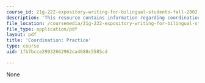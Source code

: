 ```yaml
---
course_id: 21g-222-expository-writing-for-bilingual-students-fall-2002
description: 'This resource contains information regarding coordination: Practice.'
file_location: /coursemedia/21g-222-expository-writing-for-bilingual-students-fall-2002/1fb7bcce29932662962ca4688c5585cd_MIT21G_222F02_coordinatn_p.pdf
file_type: application/pdf
layout: pdf
title: 'Coordination: Practice'
type: course
uid: 1fb7bcce29932662962ca4688c5585cd

---
```

None
